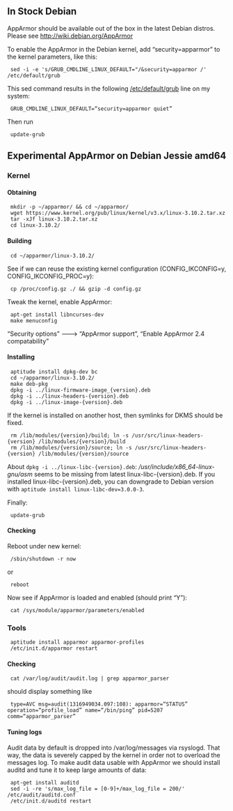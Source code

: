 In Stock Debian
---------------

AppArmor should be available out of the box in the latest Debian
distros. Please see <http://wiki.debian.org/AppArmor>

To enable the AppArmor in the Debian kernel, add
“security=apparmor” to the kernel parameters, like this:

```
 sed -i -e 's/GRUB_CMDLINE_LINUX_DEFAULT="/&security=apparmor /' /etc/default/grub
```

This sed command results in the following
[/etc/default/grub](http://www.gnu.org/software/grub/manual/grub.html#Configuration)
line on my system:

```
 GRUB_CMDLINE_LINUX_DEFAULT=“security=apparmor quiet”
```

Then run

```
 update-grub
```

Experimental AppArmor on Debian Jessie amd64
--------------------------------------------

### Kernel

#### Obtaining

```
 mkdir -p ~/apparmor/ && cd ~/apparmor/
 wget https://www.kernel.org/pub/linux/kernel/v3.x/linux-3.10.2.tar.xz
 tar -xJf linux-3.10.2.tar.xz
 cd linux-3.10.2/
```

#### Building

```
 cd ~/apparmor/linux-3.10.2/
```

See if we can reuse the existing kernel configuration
(CONFIG\_IKCONFIG=y, CONFIG\_IKCONFIG\_PROC=y):

```
 cp /proc/config.gz ./ && gzip -d config.gz
```

Tweak the kernel, enable AppArmor:

```
 apt-get install libncurses-dev
 make menuconfig
```

“Security options” ---&gt; “AppArmor support”, “Enable AppArmor 2.4 compatability”

#### Installing

```
 aptitude install dpkg-dev bc
 cd ~/apparmor/linux-3.10.2/
 make deb-pkg
 dpkg -i ../linux-firmware-image_{version}.deb
 dpkg -i ../linux-headers-{version}.deb
 dpkg -i ../linux-image-{version}.deb
```

If the kernel is installed on another host, then symlinks for DKMS should be fixed.

```
 rm /lib/modules/{version}/build; ln -s /usr/src/linux-headers-{version} /lib/modules/{version}/build
 rm /lib/modules/{version}/source; ln -s /usr/src/linux-headers-{version} /lib/modules/{version}/source
```

About `dpkg -i ../linux-libc-{version}.deb`:
*/usr/include/x86\_64-linux-gnu/asm* seems to be missing from latest
linux-libc-{version}.deb. If you installed linux-libc-{version}.deb,
you can downgrade to Debian version with `aptitude install linux-libc-dev=3.0.0-3`.

Finally:

```
 update-grub
```

#### Checking

Reboot under new kernel:

```
 /sbin/shutdown -r now
```

or

```
 reboot
```

Now see if AppArmor is loaded and enabled (should print “Y”):

```
 cat /sys/module/apparmor/parameters/enabled
```

### Tools

```
 aptitude install apparmor apparmor-profiles
 /etc/init.d/apparmor restart
```

#### Checking

```
 cat /var/log/audit/audit.log | grep apparmor_parser
```

should display something like

```
 type=AVC msg=audit(1316949034.097:108): apparmor=“STATUS” operation=“profile_load” name=“/bin/ping” pid=5207 comm=“apparmor_parser”
```

#### Tuning logs

Audit data by default is dropped into /var/log/messages via
rsyslogd. That way, the data is severely capped by the kernel in
order not to overload the messages log. To make audit data usable
with AppArmor we should install auditd and tune it to keep large
amounts of data:

```
 apt-get install auditd
 sed -i -re 's/max_log_file = [0-9]+/max_log_file = 200/' /etc/audit/auditd.conf
 /etc/init.d/auditd restart
```
